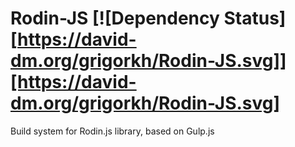 # Rodin-JS [![Dependency Status][https://david-dm.org/grigorkh/Rodin-JS.svg]][https://david-dm.org/grigorkh/Rodin-JS.svg]
Build system for Rodin.js library, based on Gulp.js

